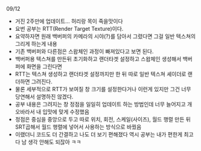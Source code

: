 09/12  
- 거진 2주만에 업데이트... 허리랑 목이 죽을맛이다
- 요번 공부는 RTT(Render Target Texture)이다.
- 요약하자면 원래 백버퍼의 카메라의 시야(?)를 담아서 그렸다면 그걸 일반 텍스쳐의 그리게 하는게 내용
- 기존 백버퍼와 다른점은 스왑체인 과정이 빠져있다고 보면 된다.
- 백버퍼용 텍스쳐를 만든뒤 초기화하고 랜더타겟 설정하고 스왑체인 생성해서 백버퍼에 화면을 그린다면
- RTT는 텍스쳐 생성하고 랜더타겟 설정까지만 한 뒤 따로 일반 텍스쳐 셰이더로 랜더하면 그려진다.
- 물론 세부적으로 RTT가 보여질 창 크기를 설정한다거나 이런게 있지만 그건 너무 당연해서 설명하진 않겠다.
- 공부 내용은 그려지는 창 정점을 일일히 업데이트 하는 방법인데 너무 늘어지고 개오바라서 내 입맛에 맞게 수정했음
- 정점은 중심을 중앙으로 두고 따로 위치, 회전, 스케일(사이즈), 월드 행렬 만든 뒤 SRT곱해서 월드 행렬에 넣어서 사용하는 방식으로 바꿨음
- 이랬더니 코드도 더 간결하고 나도 더 보기 편해졌다 역시 공부는 내가 편한게 최고다 남 생각 안해도 되잖아 ㅋㅋ
